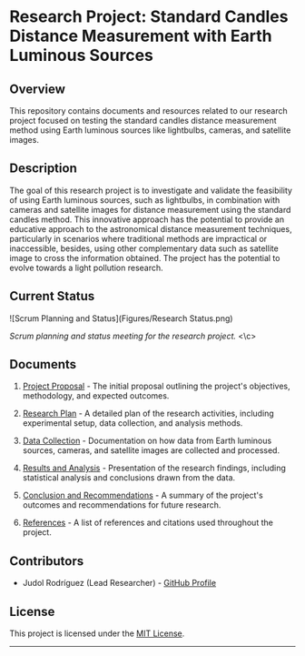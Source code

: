 # Research Project: Standard Candles Distance Measurement with Earth Luminous Sources

## Overview

This repository contains documents and resources related to our research project focused on testing the standard candles distance measurement method using Earth luminous sources like lightbulbs, cameras, and satellite images.

## Description

The goal of this research project is to investigate and validate the feasibility of using Earth luminous sources, such as lightbulbs, in combination with cameras and satellite images for distance measurement using the standard candles method. This innovative approach has the potential to provide an educative approach to the astronomical distance measurement techniques, particularly in scenarios where traditional methods are impractical or inaccessible, besides, using other complementary data such as satellite image to cross the information obtained. The project has the potential to evolve towards a light pollution research.

## Current Status

![Scrum Planning and Status](Figures/Research Status.png)

<c> *Scrum planning and status meeting for the research project.* <\c>

## Documents

1. [Project Proposal](docs/project-proposal.pdf) - The initial proposal outlining the project's objectives, methodology, and expected outcomes.

2. [Research Plan](docs/research-plan.pdf) - A detailed plan of the research activities, including experimental setup, data collection, and analysis methods.

3. [Data Collection](docs/data-collection.md) - Documentation on how data from Earth luminous sources, cameras, and satellite images are collected and processed.

4. [Results and Analysis](docs/results-analysis.pdf) - Presentation of the research findings, including statistical analysis and conclusions drawn from the data.

5. [Conclusion and Recommendations](docs/conclusion-recommendations.md) - A summary of the project's outcomes and recommendations for future research.

6. [References](docs/references.md) - A list of references and citations used throughout the project.

## Contributors

- Judol Rodríguez (Lead Researcher) - [GitHub Profile](https://github.com/juarodriguezfr)

## License

This project is licensed under the [MIT License](LICENSE.md).

---
